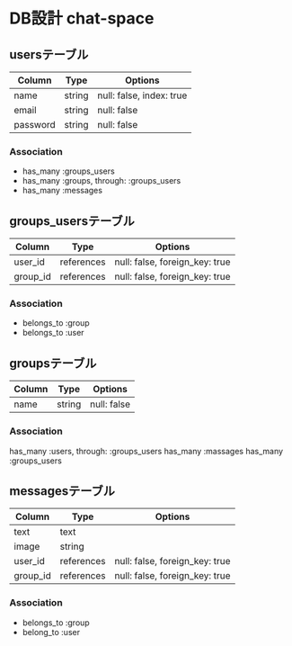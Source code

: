 # DB設計 chat-space

## usersテーブル
| Column | Type | Options |
|--------|------|---------|
| name | string | null: false, index: true |
| email | string | null: false |
| password | string | null: false |

### Association
- has_many :groups_users
- has_many :groups, through: :groups_users
- has_many :messages

## groups_usersテーブル <!-- 中間テーブル -->
| Column | Type | Options |
|--------|------|-------- |
| user_id | references | null: false, foreign_key: true |
| group_id | references | null: false, foreign_key: true |

### Association
- belongs_to :group
- belongs_to :user

## groupsテーブル
| Column | Type | Options |
|--------|------|---------|
| name | string | null: false |

### Association
has_many :users, through: :groups_users
has_many :massages
has_many :groups_users

## messagesテーブル
| Column | Type | Options |
|--------|------|---------|
| text | text |
| image | string |
| user_id | references | null: false, foreign_key: true |
| group_id | references | null: false, foreign_key: true |

### Association
- belongs_to :group
- belong_to :user